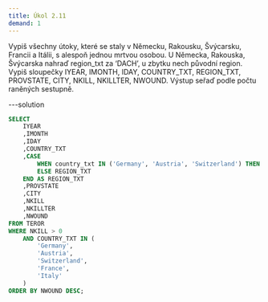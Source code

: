 ```yaml
---
title: Úkol 2.11
demand: 1
---
```


Vypiš všechny útoky, které se staly v Německu, Rakousku, Švýcarsku, Francii a Itálii, s alespoň jednou mrtvou osobou. U Německa, Rakouska, Švýcarska nahraď region_txt za ‘DACH’, u zbytku nech původní region. Vypiš sloupečky IYEAR, IMONTH, IDAY, COUNTRY_TXT, REGION_TXT, PROVSTATE, CITY, NKILL, NKILLTER, NWOUND. Výstup seřaď podle počtu raněných sestupně.

---solution

```sql
SELECT 
    IYEAR
    ,IMONTH
    ,IDAY
    ,COUNTRY_TXT
    ,CASE
        WHEN country_txt IN ('Germany', 'Austria', 'Switzerland') THEN ' DACH'
        ELSE REGION_TXT
    END AS REGION_TXT
    ,PROVSTATE
    ,CITY
    ,NKILL
    ,NKILLTER
    ,NWOUND
FROM TEROR
WHERE NKILL > 0
    AND COUNTRY_TXT IN (
        'Germany',
        'Austria',
        'Switzerland',
        'France',
        'Italy'
    )
ORDER BY NWOUND DESC;
```
